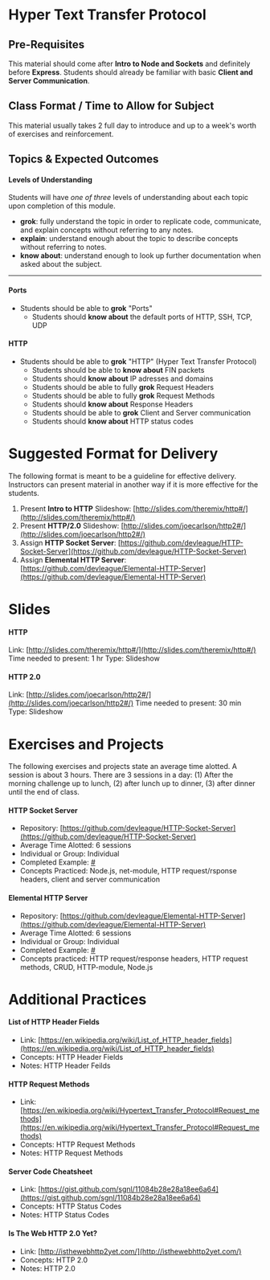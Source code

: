 # Hyper Text Transfer Protocol

## Pre-Requisites
This material should come after **Intro to Node and Sockets** and definitely before **Express**. Students should already be familiar with basic **Client and Server Communication**.

## Class Format / Time to Allow for Subject
This material usually takes 2 full day to introduce and up to a week's worth of exercises and reinforcement.

## Topics & Expected Outcomes

#### Levels of Understanding
Students will have *one of three* levels of understanding about each topic upon completion of this module.
- **grok**: fully understand the topic in order to replicate code, communicate, and explain concepts without referring to any notes.
- **explain**: understand enough about the topic to describe concepts without referring to notes.
- **know about**: understand enough to look up further documentation when asked about the subject.

---

#### Ports
- Students should be able to **grok** "Ports"
    - Students should **know about** the default ports of HTTP, SSH, TCP, UDP

#### HTTP
- Students should be able to **grok** "HTTP" (Hyper Text Transfer Protocol)
    - Students should be able to **know about** FIN packets
    - Students should **know about** IP adresses and domains
    - Students should be able to fully **grok** Request Headers
    - Students should be able to fully **grok** Request Methods
    - Students should **know about** Response Headers
    - Students should be able to **grok** Client and Server communication
    - Students should **know about** HTTP status codes

# Suggested Format for Delivery
The following format is meant to be a guideline for effective delivery. Instructors can present material in another way if it is more effective for the students.

1. Present **Intro to HTTP** Slideshow: [http://slides.com/theremix/http#/](http://slides.com/theremix/http#/)
1. Present **HTTP/2.0** Slideshow: [http://slides.com/joecarlson/http2#/](http://slides.com/joecarlson/http2#/)
1. Assign **HTTP Socket Server**: [https://github.com/devleague/HTTP-Socket-Server](https://github.com/devleague/HTTP-Socket-Server)
1. Assign **Elemental HTTP Server**: [https://github.com/devleague/Elemental-HTTP-Server](https://github.com/devleague/Elemental-HTTP-Server)

# Slides

#### HTTP
Link: [http://slides.com/theremix/http#/](http://slides.com/theremix/http#/)
Time needed to present:  1 hr
Type: Slideshow

#### HTTP 2.0
Link: [http://slides.com/joecarlson/http2#/](http://slides.com/joecarlson/http2#/)
Time needed to present: 30 min
Type: Slideshow

# Exercises and Projects
The following exercises and projects state an average time alotted. A session is about 3 hours. There are 3 sessions in a day: (1) After the morning challenge up to lunch, (2) after lunch up to dinner, (3) after dinner until the end of class.

#### HTTP Socket Server
- Repository: [https://github.com/devleague/HTTP-Socket-Server](https://github.com/devleague/HTTP-Socket-Server)
- Average Time Alotted: 6 sessions
- Individual or Group: Individual
- Completed Example: [#](https://www.google.com/)
- Concepts Practiced: Node.js, net-module, HTTP request/rsponse headers, client and server communication

#### Elemental HTTP Server
- Repository: [https://github.com/devleague/Elemental-HTTP-Server](https://github.com/devleague/Elemental-HTTP-Server)
- Average Time Alotted: 6 sessions
- Individual or Group: Individual
- Completed Example: [#](https://www.google.com/)
- Concepts practiced: HTTP request/response headers, HTTP request methods, CRUD, HTTP-module, Node.js

# Additional Practices

#### List of HTTP Header Fields
- Link: [https://en.wikipedia.org/wiki/List_of_HTTP_header_fields](https://en.wikipedia.org/wiki/List_of_HTTP_header_fields)
- Concepts: HTTP Header Fields
- Notes: HTTP Header Feilds

#### HTTP Request Methods
- Link: [https://en.wikipedia.org/wiki/Hypertext_Transfer_Protocol#Request_methods](https://en.wikipedia.org/wiki/Hypertext_Transfer_Protocol#Request_methods)
- Concepts: HTTP Request Methods
- Notes: HTTP Request Methods

#### Server Code Cheatsheet
- Link: [https://gist.github.com/sgnl/11084b28e28a18ee6a64](https://gist.github.com/sgnl/11084b28e28a18ee6a64)
- Concepts: HTTP Status Codes
- Notes: HTTP Status Codes

#### Is The Web HTTP 2.0 Yet?
- Link: [http://isthewebhttp2yet.com/](http://isthewebhttp2yet.com/)
- Concepts: HTTP 2.0
- Notes: HTTP 2.0

